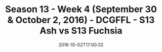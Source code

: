 ---
title: Season 13 - Week 4 (September 30 & October 2, 2016) - DCGFFL - S13 Ash vs S13
  Fuchsia
teams-score:
- team: _teams/s13-ash.md
  score:
- team: _teams/s13-fuchsia.md
  score: 19
mvp: J. Walker (Ash); S. Steinhardt (Fuchsia)
game-ball: S. Cromwell (Ash); M. Ta-a (Fuchsia)
sportsperson: ''
season: 13
week: 4
date: '2016-10-02T17:00:32'
pageid: season-13-week-4-september-30-october-2-2016-4808-vs-4815
---